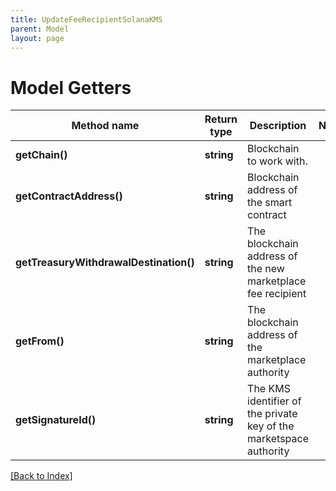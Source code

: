```yaml
---
title: UpdateFeeRecipientSolanaKMS
parent: Model
layout: page
---
```


# Model Getters

Method name | Return type | Description | Notes
------------ | ------------- | ------------- | -------------
**getChain()** | **string** | Blockchain to work with. |
**getContractAddress()** | **string** | Blockchain address of the smart contract |
**getTreasuryWithdrawalDestination()** | **string** | The blockchain address of the new marketplace fee recipient |
**getFrom()** | **string** | The blockchain address of the marketplace authority |
**getSignatureId()** | **string** | The KMS identifier of the private key of the marketspace authority |

[[Back to Index]](../index.md)
